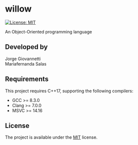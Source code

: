 # willow
[![License: MIT](https://img.shields.io/badge/License-MIT-yellow.svg)](https://opensource.org/licenses/MIT)


An Object-Oriented programming language

## Developed by
Jorge Giovannetti \
Mariafernanda Salas

## Requirements
This project requires C++17, supporting the following compilers:
* GCC >= 8.3.0
* Clang >= 7.0.0
* MSVC >= 14.16

## License
The project is available under the [MIT](https://opensource.org/licenses/MIT) license.

